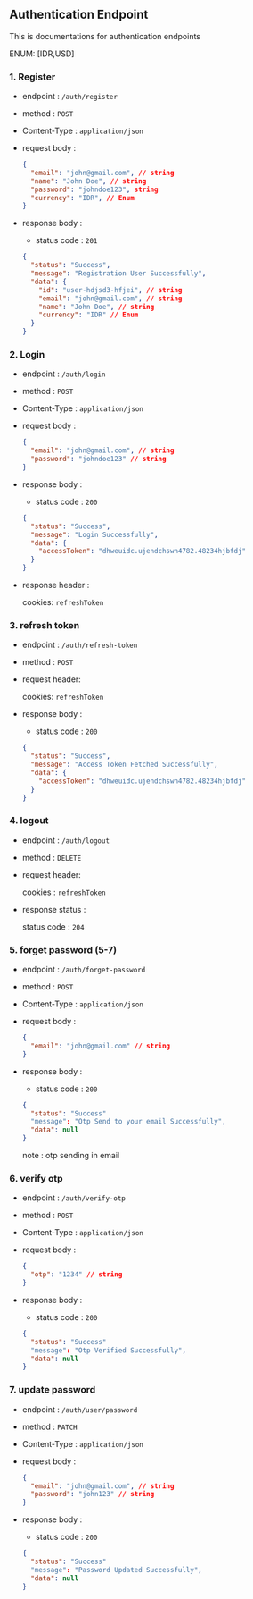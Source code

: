 ## Authentication Endpoint

This is documentations for authentication endpoints

ENUM: [IDR,USD]

### 1. Register

- endpoint : `/auth/register`
- method : `POST`
- Content-Type : `application/json`
- request body :
  ```json
  {
    "email": "john@gmail.com", // string
    "name": "John Doe", // string
    "password": "johndoe123", string
    "currency": "IDR", // Enum
  }
  ```
- response body :

  - status code : `201`

  ```json
  {
    "status": "Success",
    "message": "Registration User Successfully",
    "data": {
      "id": "user-hdjsd3-hfjei", // string
      "email": "john@gmail.com", // string
      "name": "John Doe", // string
      "currency": "IDR" // Enum
    }
  }
  ```

### 2. Login

- endpoint : `/auth/login`
- method : `POST`
- Content-Type : `application/json`
- request body :

  ```json
  {
    "email": "john@gmail.com", // string
    "password": "johndoe123" // string
  }
  ```

- response body :

  - status code : `200`

  ```json
  {
    "status": "Success",
    "message": "Login Successfully",
    "data": {
      "accessToken": "dhweuidc.ujendchswn4782.48234hjbfdj"
    }
  }
  ```

- response header :

  cookies: `refreshToken`

### 3. refresh token

- endpoint : `/auth/refresh-token`
- method : `POST`
- request header:

  cookies: `refreshToken`

- response body :

  - status code : `200`

  ```json
  {
    "status": "Success",
    "message": "Access Token Fetched Successfully",
    "data": {
      "accessToken": "dhweuidc.ujendchswn4782.48234hjbfdj"
    }
  }
  ```

### 4. logout

- endpoint : `/auth/logout`
- method : `DELETE`
- request header:

  cookies : `refreshToken`

- response status :

  status code : `204`

### 5. forget password (5-7)

- endpoint : `/auth/forget-password`
- method : `POST`
- Content-Type : `application/json`
- request body :
  ```json
  {
    "email": "john@gmail.com" // string
  }
  ```
- response body :

  - status code : `200`

  ```json
  {
    "status": "Success"
    "message": "Otp Send to your email Successfully",
    "data": null
  }
  ```

  note : otp sending in email

### 6. verify otp

- endpoint : `/auth/verify-otp`
- method : `POST`
- Content-Type : `application/json`
- request body :
  ```json
  {
    "otp": "1234" // string
  }
  ```
- response body :

  - status code : `200`

  ```json
  {
    "status": "Success"
    "message": "Otp Verified Successfully",
    "data": null
  }
  ```

### 7. update password

- endpoint : `/auth/user/password`
- method : `PATCH`
- Content-Type : `application/json`
- request body :
  ```json
  {
    "email": "john@gmail.com", // string
    "password": "john123" // string
  }
  ```
- response body :

  - status code : `200`

  ```json
  {
    "status": "Success"
    "message": "Password Updated Successfully",
    "data": null
  }
  ```
